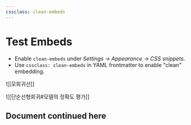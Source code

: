 ```yaml
---
cssclass: clean-embeds 
--- 
```


# Test Embeds

- Enable `clean-embeds` under *Settings → Appearance → CSS snippets*. 
- Use `cssclass: clean-embeds` in YAML frontmatter to enable "clean" embedding. 

![[모회귀선]]

![[단순선형회귀#모델의 정확도 평가]] 

## Document continued here

